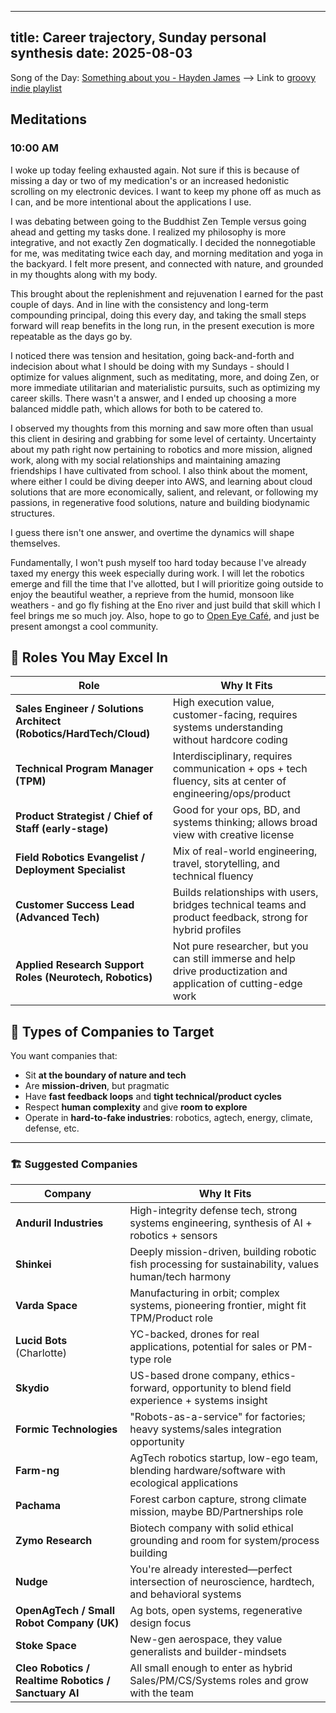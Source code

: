 
---
title: Career trajectory, Sunday personal synthesis
date: 2025-08-03
---

Song of the Day: [Something about you - Hayden James](https://open.spotify.com/track/5n9DJWUiwuKuPE9sCVbQ0n?si=4aed65f6bad74add) --> Link to [groovy indie playlist](https://open.spotify.com/playlist/4pMJ9T6sR86hXOZThSGcmT?si=-KQYJF9ERLGo-EXygSXN9Q)

## Meditations

### 10:00 AM
I woke up today feeling exhausted again. Not sure if this is because of missing a day or two of my medication's or an increased hedonistic scrolling on my electronic devices. I want to keep my phone off as much as I can, and be more intentional about the applications I use.

I was debating between going to the Buddhist Zen Temple versus going ahead and getting my tasks done. I realized my philosophy is more integrative, and not exactly Zen dogmatically. I decided the nonnegotiable for me, was meditating twice each day, and morning meditation and yoga in the backyard. I felt more present, and connected with nature, and grounded in my thoughts along with my body. 

This brought about the replenishment and rejuvenation I earned for the past couple of days. And in line with the consistency and long-term compounding principal, doing this every day, and taking the small steps forward will reap benefits in the long run, in the present execution is more repeatable as the days go by.

I noticed there was tension and hesitation, going back-and-forth and indecision about what I should be doing with my Sundays - should I optimize for values alignment, such as meditating, more, and doing Zen, or more immediate utilitarian and materialistic pursuits, such as optimizing my career skills. There wasn't a answer, and I ended up choosing a more balanced middle path, which allows for both to be catered to.

I observed my thoughts from this morning and saw more often than usual this client in desiring and grabbing for some level of certainty. Uncertainty about my path right now pertaining to robotics and more mission, aligned work, along with my social relationships and maintaining amazing friendships I have cultivated from school. I also think about the moment, where either I could be diving deeper into AWS, and learning about cloud solutions that are more economically, salient, and relevant, or following my passions, in regenerative food solutions, nature and building biodynamic structures. 

I guess there isn't one answer, and overtime the dynamics will shape themselves. 

Fundamentally, I won't push myself too hard today because I've already taxed my energy this week especially during work. I will let the robotics emerge and fill the time that I've allotted, but I will prioritize going outside to enjoy the beautiful weather, a reprieve from the humid, monsoon like weathers - and go fly fishing at the Eno river and just build that skill which I feel brings me so much joy. Also, hope to go to [Open Eye Café](https://maps.app.goo.gl/FFqKJKUgHZnTrUVo6), and just be present amongst a cool community.



## 🔧 **Roles You May Excel In**

|Role|Why It Fits|
|---|---|
|**Sales Engineer / Solutions Architect (Robotics/HardTech/Cloud)**|High execution value, customer-facing, requires systems understanding without hardcore coding|
|**Technical Program Manager (TPM)**|Interdisciplinary, requires communication + ops + tech fluency, sits at center of engineering/ops/product|
|**Product Strategist / Chief of Staff (early-stage)**|Good for your ops, BD, and systems thinking; allows broad view with creative license|
|**Field Robotics Evangelist / Deployment Specialist**|Mix of real-world engineering, travel, storytelling, and technical fluency|
|**Customer Success Lead (Advanced Tech)**|Builds relationships with users, bridges technical teams and product feedback, strong for hybrid profiles|
|**Applied Research Support Roles (Neurotech, Robotics)**|Not pure researcher, but you can still immerse and help drive productization and application of cutting-edge work|

## 🧪 **Types of Companies to Target**

You want companies that:

- Sit **at the boundary of nature and tech**
- Are **mission-driven**, but pragmatic
- Have **fast feedback loops** and **tight technical/product cycles**
- Respect **human complexity** and give **room to explore**
- Operate in **hard-to-fake industries**: robotics, agtech, energy, climate, defense, etc.

---

### 🏗️ **Suggested Companies**

|Company|Why It Fits|
|---|---|
|**Anduril Industries**|High-integrity defense tech, strong systems engineering, synthesis of AI + robotics + sensors|
|**Shinkei**|Deeply mission-driven, building robotic fish processing for sustainability, values human/tech harmony|
|**Varda Space**|Manufacturing in orbit; complex systems, pioneering frontier, might fit TPM/Product role|
|**Lucid Bots** (Charlotte)|YC-backed, drones for real applications, potential for sales or PM-type role|
|**Skydio**|US-based drone company, ethics-forward, opportunity to blend field experience + systems insight|
|**Formic Technologies**|"Robots-as-a-service" for factories; heavy systems/sales integration opportunity|
|**Farm-ng**|AgTech robotics startup, low-ego team, blending hardware/software with ecological applications|
|**Pachama**|Forest carbon capture, strong climate mission, maybe BD/Partnerships role|
|**Zymo Research**|Biotech company with solid ethical grounding and room for system/process building|
|**Nudge**|You're already interested—perfect intersection of neuroscience, hardtech, and behavioral systems|
|**OpenAgTech / Small Robot Company (UK)**|Ag bots, open systems, regenerative design focus|
|**Stoke Space**|New-gen aerospace, they value generalists and builder-mindsets|
|**Cleo Robotics / Realtime Robotics / Sanctuary AI**|All small enough to enter as hybrid Sales/PM/CS/Systems roles and grow with the team|
